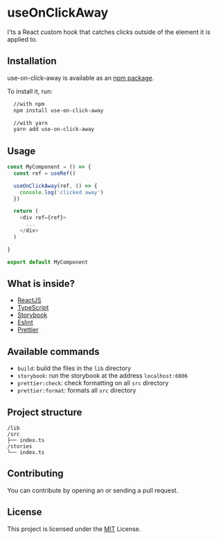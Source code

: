 # useOnClickAway

I'ts a React custom hook that catches clicks outside of the element it is applied to.

## Installation

use-on-click-away is available as an [npm package](https://www.npmjs.com/package/use-on-click-away).

To install it, run:

```bash
  //with npm
  npm install use-on-click-away

  //with yarn
  yarn add use-on-click-away
```

## Usage

```js
const MyComponent = () => {
  const ref = useRef()

  useOnClickAway(ref, () => {
    console.log('clicked away')
  })

  return (
    <div ref={ref}>
      ...
    </div>
  )

}

export default MyComponent
```

## What is inside?

- [ReactJS](https://reactjs.org/)
- [TypeScript](https://www.typescriptlang.org/)
- [Storybook](https://storybook.js.org/)
- [Eslint](https://eslint.org/)
- [Prettier](https://prettier.io/)

## Available commands

- `build`: build the files in the `lib` directory
- `storybook`: run the storybook at the address `localhost:6006`
- `prettier:check`: check formatting on all `src` directory
- `prettier:format`: formats all `src` directory

## Project structure

```
/lib
/src
├── index.ts
/stories
└── index.ts
```

## Contributing

You can contribute by opening an or sending a pull request.
## License

This project is licensed under the [MIT](./LICENSE) License.
